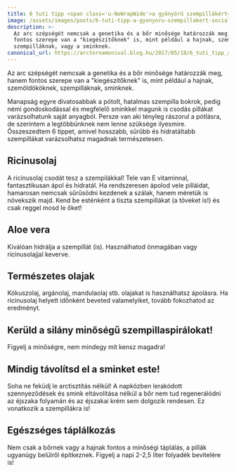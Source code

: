 ```yaml
---
title: 6 tuti tipp <span class='u-NoWrapWide'>a gyönyörű szempillákért</span>
image: /assets/images/posts/6-tuti-tipp-a-gyonyoru-szempillakert-social.jpg
description: >-
  Az arc szépségét nemcsak a genetika és a bőr minősége határozzák meg, hanem
  fontos szerepe van a "kiegészítőknek" is, mint például a hajnak, szemöldököknek,
  szempilláknak, vagy a sminknek.
canonical_url: https://arctornamonival.blog.hu/2017/05/18/6_tuti_tipp_a_gyonyoru_szempillakert
---
```


Az arc szépségét nemcsak a genetika és a bőr minősége határozzák meg, hanem
fontos szerepe van a "kiegészítőknek" is, mint például a hajnak, szemöldököknek, szempilláknak, sminknek.

Manapság egyre divatosabbak a pótolt, hatalmas szempilla bokrok, pedig némi
gondoskodással és megfelelő sminkkel magunk is csodás pillákat varázsolhatunk
saját anyagból. Persze van aki tényleg rászorul a pótlásra, de szerintem a
legtöbbünknek nem lenne szüksége ilyesmire. Összeszedtem 6 tippet, amivel
hosszabb, sűrűbb és hidratáltabb szempillákat varázsolhatsz magadnak
természetesen.

## Ricinusolaj

A ricinusolaj csodát tesz a szempilákkal! Tele van E vitaminnal, fantasztikusan
ápol és hidratál. Ha rendszeresen ápolod vele pilláidat, hamarosan nemcsak
sűrűsödni kezdenek a szálak, hanem méretük is növekszik majd. Kend be esténként
a tiszta szempillákat (a töveket is!) és csak reggel mosd le őket!

## Aloe vera

Kiválóan hidrálja a szempillát (is). Használhatod önmagában vagy ricinusolajjal
keverve.

## Természetes olajak

Kókuszolaj, argánolaj, mandulaolaj stb. olajakat is használhatsz ápolásra. Ha
ricinusolaj helyett időnként beveted valamelyiket, tovább fokozhatod az
eredményt.

## Kerüld a silány minőségű szempillaspirálokat!

Figyelj a minőségre, nem mindegy mit kensz magadra!

## Mindig távolítsd el a sminket este!

Soha ne feküdj le arctisztítás nélkül! A napközben lerakódott szennyeződések és
smink eltávolítása nélkül a bőr nem tud regenerálódni az éjszaka folyamán és az
éjszakai krém sem dolgozik rendesen. Ez vonatkozik a szempillákra is!

## Egészséges táplálkozás

Nem csak a bőrnek vagy a hajnak fontos a minőségi táplálás, a pillák ugyanúgy
belülről építkeznek. Figyelj a napi 2-2,5 liter folyadék bevitelére is!
